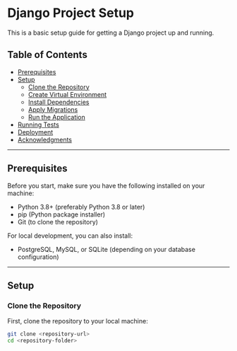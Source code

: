 # Django Project Setup

This is a basic setup guide for getting a Django project up and running.

## Table of Contents
- [Prerequisites](#prerequisites)
- [Setup](#setup)
  - [Clone the Repository](#clone-the-repository)
  - [Create Virtual Environment](#create-virtual-environment)
  - [Install Dependencies](#install-dependencies)
  - [Apply Migrations](#apply-migrations)
  - [Run the Application](#run-the-application)
- [Running Tests](#running-tests)
- [Deployment](#deployment)
- [Acknowledgments](#acknowledgments)

---

## Prerequisites

Before you start, make sure you have the following installed on your machine:

- Python 3.8+ (preferably Python 3.8 or later)
- pip (Python package installer)
- Git (to clone the repository)

For local development, you can also install:
- PostgreSQL, MySQL, or SQLite (depending on your database configuration)

---

## Setup

### Clone the Repository

First, clone the repository to your local machine:

```bash
git clone <repository-url>
cd <repository-folder>
